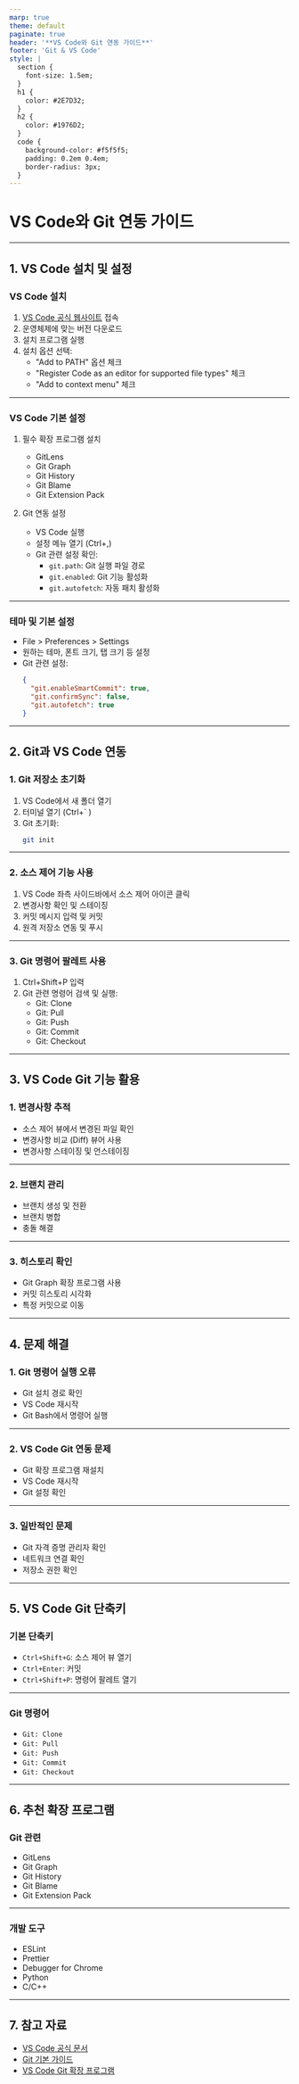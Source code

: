 ```yaml
---
marp: true
theme: default
paginate: true
header: '**VS Code와 Git 연동 가이드**'
footer: 'Git & VS Code'
style: |
  section {
    font-size: 1.5em;
  }
  h1 {
    color: #2E7D32;
  }
  h2 {
    color: #1976D2;
  }
  code {
    background-color: #f5f5f5;
    padding: 0.2em 0.4em;
    border-radius: 3px;
  }
---
```


<!-- _class: lead -->
# VS Code와 Git 연동 가이드

---

## 1. VS Code 설치 및 설정

### VS Code 설치
1. [VS Code 공식 웹사이트](https://code.visualstudio.com) 접속
2. 운영체제에 맞는 버전 다운로드
3. 설치 프로그램 실행
4. 설치 옵션 선택:
   - "Add to PATH" 옵션 체크
   - "Register Code as an editor for supported file types" 체크
   - "Add to context menu" 체크

---

### VS Code 기본 설정
1. 필수 확장 프로그램 설치
   - GitLens
   - Git Graph
   - Git History
   - Git Blame
   - Git Extension Pack

2. Git 연동 설정
   - VS Code 실행
   - 설정 메뉴 열기 (Ctrl+,)
   - Git 관련 설정 확인:
     - `git.path`: Git 실행 파일 경로
     - `git.enabled`: Git 기능 활성화
     - `git.autofetch`: 자동 패치 활성화

---

### 테마 및 기본 설정
- File > Preferences > Settings
- 원하는 테마, 폰트 크기, 탭 크기 등 설정
- Git 관련 설정:
  ```json
  {
    "git.enableSmartCommit": true,
    "git.confirmSync": false,
    "git.autofetch": true
  }
  ```

---

## 2. Git과 VS Code 연동

### 1. Git 저장소 초기화
1. VS Code에서 새 폴더 열기
2. 터미널 열기 (Ctrl+` )
3. Git 초기화:
   ```bash
   git init
   ```

---

### 2. 소스 제어 기능 사용
1. VS Code 좌측 사이드바에서 소스 제어 아이콘 클릭
2. 변경사항 확인 및 스테이징
3. 커밋 메시지 입력 및 커밋
4. 원격 저장소 연동 및 푸시

---

### 3. Git 명령어 팔레트 사용
1. Ctrl+Shift+P 입력
2. Git 관련 명령어 검색 및 실행:
   - Git: Clone
   - Git: Pull
   - Git: Push
   - Git: Commit
   - Git: Checkout

---

## 3. VS Code Git 기능 활용

### 1. 변경사항 추적
- 소스 제어 뷰에서 변경된 파일 확인
- 변경사항 비교 (Diff) 뷰어 사용
- 변경사항 스테이징 및 언스테이징

---

### 2. 브랜치 관리
- 브랜치 생성 및 전환
- 브랜치 병합
- 충돌 해결

---

### 3. 히스토리 확인
- Git Graph 확장 프로그램 사용
- 커밋 히스토리 시각화
- 특정 커밋으로 이동

---

## 4. 문제 해결

### 1. Git 명령어 실행 오류
- Git 설치 경로 확인
- VS Code 재시작
- Git Bash에서 명령어 실행

---

### 2. VS Code Git 연동 문제
- Git 확장 프로그램 재설치
- VS Code 재시작
- Git 설정 확인

---

### 3. 일반적인 문제
- Git 자격 증명 관리자 확인
- 네트워크 연결 확인
- 저장소 권한 확인

---

## 5. VS Code Git 단축키

### 기본 단축키
- `Ctrl+Shift+G`: 소스 제어 뷰 열기
- `Ctrl+Enter`: 커밋
- `Ctrl+Shift+P`: 명령어 팔레트 열기

---

### Git 명령어
- `Git: Clone`
- `Git: Pull`
- `Git: Push`
- `Git: Commit`
- `Git: Checkout`

---

## 6. 추천 확장 프로그램

### Git 관련
- GitLens
- Git Graph
- Git History
- Git Blame
- Git Extension Pack

---

### 개발 도구
- ESLint
- Prettier
- Debugger for Chrome
- Python
- C/C++

---

## 7. 참고 자료
- [VS Code 공식 문서](https://code.visualstudio.com/docs)
- [Git 기본 가이드](GIT_BASIC.md)
- [VS Code Git 확장 프로그램](https://marketplace.visualstudio.com/items?itemName=eamodio.gitlens) 